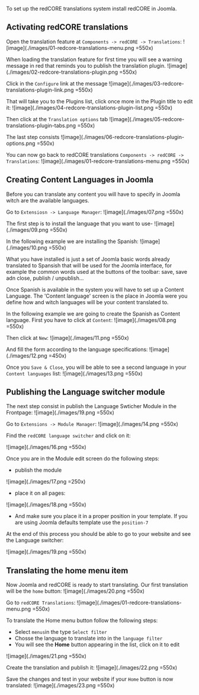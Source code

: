 To set up the redCORE translations system install redCORE in Joomla.

## Activating redCORE translations

Open the translation feature at `Components -> redCORE -> Translations`:
![image](./images/01-redcore-translations-menu.png =550x)

When loading the translation feature for first time you will see a warning message in red that reminds you to publish the translation plugin. 
![image](./images/02-redcore-translations-plugin.png =550x)

Click in the `Configure` link at the message 
![image](./images/03-redcore-translations-plugin-link.png =550x)

That will take you to the Plugins list, click once more in the Plugin title to edit it:
![image](./images/04-redcore-translations-plugin-list.png =550x)

Then click at the `Translation options` tab
![image](./images/05-redcore-translations-plugin-tabs.png =550x)

The last step consists 
![image](./images/06-redcore-translations-plugin-options.png =550x)

You can now go back to redCORE translations  `Components -> redCORE -> Translations`:
![image](./images/01-redcore-translations-menu.png =550x)

## Creating Content Languages in Joomla
Before you can translate any content you will have to specify in Joomla witch are the available languages.

Go to `Extensiosn -> Language Manager`:
![image](./images/07.png =550x)

The first step is to install the language that you want to use-
![image](./images/09.png =550x)

In the following example we are installing the Spanish:
![image](./images/10.png =550x)

What you have installed is just a set of Joomla basic words already translated to Spansish that will be used for the Joomla interface, for example the common words used at the buttons of the toolbar: save, save adn close, publish / unpublish...

Once Spanish is available in the system you will have to set up a Content Language. The 'Content language' screen is the place in Joomla were you define how and witch languages will be your content translated to.

In the following example we are going to create the Spanish as Content language. First you have to click at `Content`:
![image](./images/08.png =550x)

Then click at `New`:
![image](./images/11.png =550x)

And fill the form according to the language specifications:
![image](./images/12.png =450x)

Once you `Save & Close`, you will be able to see a second language in your `Content languages` list:
![image](./images/13.png =550x)

## Publishing the Language switcher module
The next step consist in publish the Language Swticher Module in the Frontpage:
![image](./images/19.png =550x)

Go to `Extensions -> Module Manager`:
![image](./images/14.png =550x)

Find the `redCORE language switcher` and click on it:

![image](./images/16.png =550x)

Once you are in the Module edit screen do the following steps:

- publish the module

![image](./images/17.png =250x)

- place it on all pages:

![image](./images/18.png =550x)

- And make sure you place it in a proper position in your template. If you are using Joomla defaults template use the `position-7`

At the end of this process you should be able to go to your website and see the Language switcher:

![image](./images/19.png =550x)


## Translating the home menu item
Now Joomla and redCORE is ready to start translating. Our first translation will be the `home` button:
![image](./images/20.png =550x)

Go to `redCORE Translations`:
![image](./images/01-redcore-translations-menu.png =550x)

To translate the Home menu button follow the following steps:

- Select `menus`in the type `Select filter`
- Chosse the language to translate into in the `language filter`
- You will see the **Home** button appearing in the list, click on it to edit

![image](./images/21.png =550x)

Create the translation and publish it:
![image](./images/22.png =550x)

Save the changes and test in your website if your `Home` button is now translated:
![image](./images/23.png =550x)



